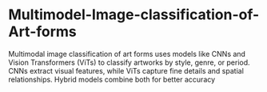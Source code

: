 # Multimodel-Image-classification-of-Art-forms
Multimodal image classification of art forms uses models like CNNs and Vision Transformers (ViTs) to classify artworks by style, genre, or period. CNNs extract visual features, while ViTs capture fine details and spatial relationships. Hybrid models combine both for better accuracy
